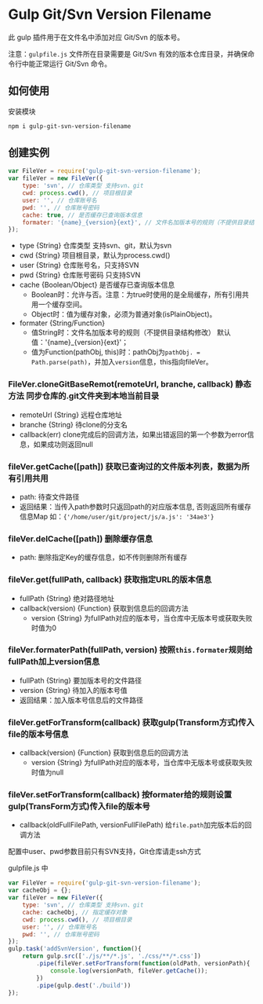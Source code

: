 # Gulp Git/Svn Version Filename

此 gulp 插件用于在文件名中添加对应 Git/Svn 的版本号。

注意：`gulpfile.js` 文件所在目录需要是 Git/Svn 有效的版本仓库目录，并确保命令行中能正常运行 Git/Svn 命令。

## 如何使用


安装模块

```bash
npm i gulp-git-svn-version-filename
```
## 创建实例

```js
var FileVer = require('gulp-git-svn-version-filename');
var fileVer = new FileVer({
	type: 'svn', // 仓库类型 支持svn、git
	cwd: process.cwd(), // 项目根目录
	user: '', // 仓库账号名
	pwd: '', // 仓库账号密码
	cache: true, // 是否缓存已查询版本信息
	formater: '{name}_{version}{ext}', // 文件名加版本号的规则（不提供目录结构修改）
});
```

- type {String} 仓库类型 支持svn、git，默认为svn
- cwd {String} 项目根目录，默认为process.cwd()
- user {String} 仓库账号名，只支持SVN
- pwd {String} 仓库账号密码 只支持SVN
- cache {Boolean/Object} 是否缓存已查询版本信息
  - Boolean时：允许与否。注意：为true时使用的是全局缓存，所有引用共用一个缓存空间。
  - Object时：值为缓存对象，必须为普通对象(isPlainObject)。
- formater {String/Function}
  - 值String时：文件名加版本号的规则（不提供目录结构修改） 默认值：'{name}_{version}{ext}'；
  - 值为Function(pathObj, this)时：pathObj为`pathObj. = Path.parse(path)`，并加入`version`信息，this指向fileVer。

### FileVer.cloneGitBaseRemot(remoteUrl, branche, callback)  静态方法 同步仓库的.git文件夹到本地当前目录
- remoteUrl {String} 远程仓库地址
- branche {String} 待clone的分支名
- callback(err) clone完成后的回调方法，如果出错返回的第一个参数为error信息，如果成功则返回null

### fileVer.getCache([path]) 获取已查询过的文件版本列表，数据为所有引用共用
- path: 待查文件路径
- 返回结果：当传入path参数时只返回path的对应版本信息, 否则返回所有缓存信息Map 如：`{'/home/user/git/project/js/a.js': '34ae3'}`

### fileVer.delCache([path]) 删除缓存信息
- path: 删除指定Key的缓存信息，如不传则删除所有缓存

### fileVer.get(fullPath, callback) 获取指定URL的版本信息

- fullPath {String} 绝对路径地址
- callback(version) {Function} 获取到信息后的回调方法
  - version {String} 为fullPath对应的版本号，当仓库中无版本号或获取失败时值为0

### fileVer.formaterPath(fullPath, version) 按照`this.formater`规则给fullPath加上version信息
- fullPath {String} 要加版本号的文件路径
- version {String} 待加入的版本号值
- 返回结果：加入版本号信息后的文件路径

### fileVer.getForTransform(callback) 获取gulp(Transform方式)传入file的版本号信息

- callback(version) {Function} 获取到信息后的回调方法
  - version {String} 为fullPath对应的版本号，当仓库中无版本号或获取失败时值为null

### fileVer.setForTransform(callback) 按formater给的规则设置gulp(TransForm方式)传入file的版本号
- callback(oldFullFilePath, versionFullFilePath) 给`file.path`加完版本后的回调方法


配置中user、pwd参数目前只有SVN支持，Git仓库请走ssh方式

gulpfile.js 中

```js
var FileVer = require('gulp-git-svn-version-filename');
var cacheObj = {};
var fileVer = new FileVer({
	type: 'svn', // 仓库类型 支持svn、git
	cache: cacheObj, // 指定缓存对象
	cwd: process.cwd(), // 项目根目录
	user: '', // 仓库账号名
	pwd: '', // 仓库账号密码
});
gulp.task('addSvnVersion', function(){
	return gulp.src(['./js/**/*.js', './css/**/*.css'])
		.pipe(fileVer.setForTransform(function(oldPath, versionPath){
			console.log(versionPath, fileVer.getCache());
		})
		.pipe(gulp.dest('./build'))
});
```


